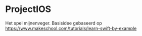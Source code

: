 # ProjectIOS
Het spel mijnenveger.
Basisidee gebaseerd op https://www.makeschool.com/tutorials/learn-swift-by-example
